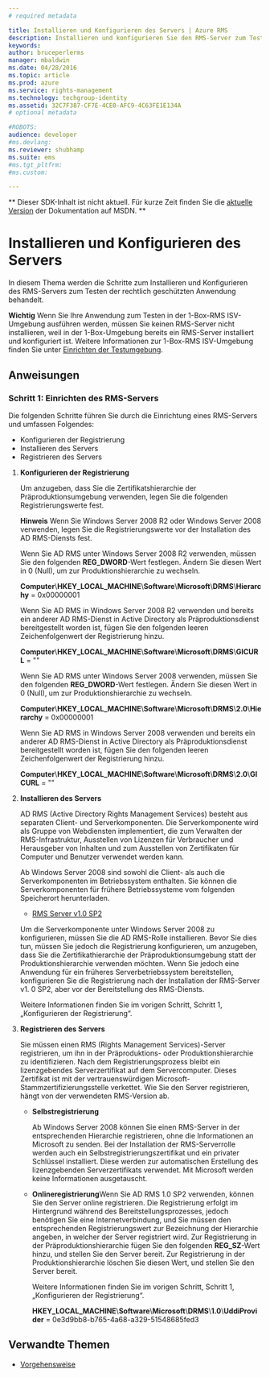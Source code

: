 ```yaml
---
# required metadata

title: Installieren und Konfigurieren des Servers | Azure RMS
description: Installieren und konfigurieren Sie den RMS-Server zum Testen der rechtlich geschützten Anwendung.
keywords:
author: bruceperlerms
manager: mbaldwin
ms.date: 04/28/2016
ms.topic: article
ms.prod: azure
ms.service: rights-management
ms.technology: techgroup-identity
ms.assetid: 32C7F387-CF7E-4CE0-AFC9-4C63FE1E134A
# optional metadata

#ROBOTS:
audience: developer
#ms.devlang:
ms.reviewer: shubhamp
ms.suite: ems
#ms.tgt_pltfrm:
#ms.custom:

---
```

** Dieser SDK-Inhalt ist nicht aktuell. Für kurze Zeit finden Sie die [aktuelle Version](https://msdn.microsoft.com/library/windows/desktop/hh535290(v=vs.85).aspx) der Dokumentation auf MSDN. **
# Installieren und Konfigurieren des Servers

In diesem Thema werden die Schritte zum Installieren und Konfigurieren des RMS-Servers zum Testen der rechtlich geschützten Anwendung behandelt.

**Wichtig** Wenn Sie Ihre Anwendung zum Testen in der 1-Box-RMS ISV-Umgebung ausführen werden, müssen Sie keinen RMS-Server nicht installieren, weil in der 1-Box-Umgebung bereits ein RMS-Server installiert und konfiguriert ist.
Weitere Informationen zur 1-Box-RMS ISV-Umgebung finden Sie unter [Einrichten der Testumgebung](how-to-set-up-your-test-environment.md).

 

## Anweisungen

### Schritt 1: Einrichten des RMS-Servers

Die folgenden Schritte führen Sie durch die Einrichtung eines RMS-Servers und umfassen Folgendes:

-   Konfigurieren der Registrierung
-   Installieren des Servers
-   Registrieren des Servers

1.  **Konfigurieren der Registrierung**

    Um anzugeben, dass Sie die Zertifikatshierarchie der Präproduktionsumgebung verwenden, legen Sie die folgenden Registrierungswerte fest.

    **Hinweis** Wenn Sie Windows Server 2008 R2 oder Windows Server 2008 verwenden, legen Sie die Registrierungswerte vor der Installation des AD RMS-Diensts fest.

    Wenn Sie AD RMS unter Windows Server 2008 R2 verwenden, müssen Sie den folgenden **REG\_DWORD**-Wert festlegen. Ändern Sie diesen Wert in 0 (Null), um zur Produktionshierarchie zu wechseln.

    **Computer**\\**HKEY\_LOCAL\_MACHINE**\\**Software**\\**Microsoft**\\**DRMS**\\**Hierarchy** = 0x00000001

    Wenn Sie AD RMS in Windows Server 2008 R2 verwenden und bereits ein anderer AD RMS-Dienst in Active Directory als Präproduktionsdienst bereitgestellt worden ist, fügen Sie den folgenden leeren Zeichenfolgenwert der Registrierung hinzu.

    **Computer**\\**HKEY\_LOCAL\_MACHINE**\\**Software**\\**Microsoft**\\**DRMS**\\**GICURL** = ""

    Wenn Sie AD RMS unter Windows Server 2008 verwenden, müssen Sie den folgenden **REG\_DWORD**-Wert festlegen. Ändern Sie diesen Wert in 0 (Null), um zur Produktionshierarchie zu wechseln.

    **Computer**\\**HKEY\_LOCAL\_MACHINE**\\**Software**\\**Microsoft**\\**DRMS**\\**2.0**\\**Hierarchy** = 0x00000001

    Wenn Sie AD RMS in Windows Server 2008 verwenden und bereits ein anderer AD RMS-Dienst in Active Directory als Präproduktionsdienst bereitgestellt worden ist, fügen Sie den folgenden leeren Zeichenfolgenwert der Registrierung hinzu.

    **Computer**\\**HKEY\_LOCAL\_MACHINE**\\**Software**\\**Microsoft**\\**DRMS**\\**2.0**\\**GICURL** = ""

2.  **Installieren des Servers**

    AD RMS (Active Directory Rights Management Services) besteht aus separaten Client- und Serverkomponenten. Die Serverkomponente wird als Gruppe von Webdiensten implementiert, die zum Verwalten der RMS-Infrastruktur, Ausstellen von Lizenzen für Verbraucher und Herausgeber von Inhalten und zum Ausstellen von Zertifikaten für Computer und Benutzer verwendet werden kann.

    Ab Windows Server 2008 sind sowohl die Client- als auch die Serverkomponenten im Betriebssystem enthalten. Sie können die Serverkomponenten für frühere Betriebssysteme vom folgenden Speicherort herunterladen.

    -   [RMS Server v1.0 SP2](http://go.microsoft.com/fwlink/p/?linkid=73722)

    Um die Serverkomponente unter Windows Server 2008 zu konfigurieren, müssen Sie die AD RMS-Rolle installieren. Bevor Sie dies tun, müssen Sie jedoch die Registrierung konfigurieren, um anzugeben, dass Sie die Zertifikathierarchie der Präproduktionsumgebung statt der Produktionshierarchie verwenden möchten. Wenn Sie jedoch eine Anwendung für ein früheres Serverbetriebssystem bereitstellen, konfigurieren Sie die Registrierung nach der Installation der RMS-Server v1. 0 SP2, aber vor der Bereitstellung des RMS-Diensts.

    Weitere Informationen finden Sie im vorigen Schritt, Schritt 1, „Konfigurieren der Registrierung“.

3.  **Registrieren des Servers**

    Sie müssen einen RMS (Rights Management Services)-Server registrieren, um ihn in der Präproduktions- oder Produktionshierarchie zu identifizieren. Nach dem Registrierungsprozess bleibt ein lizenzgebendes Serverzertifikat auf dem Servercomputer. Dieses Zertifikat ist mit der vertrauenswürdigen Microsoft-Stammzertifizierungsstelle verkettet. Wie Sie den Server registrieren, hängt von der verwendeten RMS-Version ab.

    -   **Selbstregistrierung**

        Ab Windows Server 2008 können Sie einen RMS-Server in der entsprechenden Hierarchie registrieren, ohne die Informationen an Microsoft zu senden. Bei der Installation der RMS-Serverrolle werden auch ein Selbstregistrierungszertifikat und ein privater Schlüssel installiert. Diese werden zur automatischen Erstellung des lizenzgebenden Serverzertifikats verwendet. Mit Microsoft werden keine Informationen ausgetauscht.

    -   **Onlineregistrierung**Wenn Sie AD RMS 1.0 SP2 verwenden, können Sie den Server online registrieren. Die Registrierung erfolgt im Hintergrund während des Bereitstellungsprozesses, jedoch benötigen Sie eine Internetverbindung, und Sie müssen den entsprechenden Registrierungswert zur Bezeichnung der Hierarchie angeben, in welcher der Server registriert wird. Zur Registrierung in der Präproduktionshierarchie fügen Sie den folgenden **REG\_SZ**-Wert hinzu, und stellen Sie den Server bereit. Zur Registrierung in der Produktionshierarchie löschen Sie diesen Wert, und stellen Sie den Server bereit.

        Weitere Informationen finden Sie im vorigen Schritt, Schritt 1, „Konfigurieren der Registrierung“.

        **HKEY\_LOCAL\_MACHINE**\\**Software**\\**Microsoft**\\**DRMS**\\**1.0**\\**UddiProvider** = 0e3d9bb8-b765-4a68-a329-51548685fed3

## Verwandte Themen

* [Vorgehensweise](how-to-use-msipc.md)
 

 





<!--HONumber=Jun16_HO1-->


